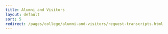 ```yaml
---
title: Alumni and Visitors
layout: default
sort: 5
redirect: /pages/college/alumni-and-visitors/request-transcripts.html
---
```

